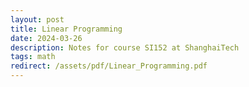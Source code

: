 ```yaml
---
layout: post
title: Linear Programming
date: 2024-03-26
description: Notes for course SI152 at ShanghaiTech
tags: math
redirect: /assets/pdf/Linear_Programming.pdf
---
```

